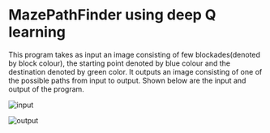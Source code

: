 # MazePathFinder using deep Q learning
This program takes as input an image consisting of few blockades(denoted by block colour), the starting point denoted by blue colour and the destination denoted by green color. It outputs an image consisting of one of the possible paths from input to output. 
Shown below are the input and output of the program.

![input](https://cloud.githubusercontent.com/assets/12389081/21818211/f0fa6a30-d78c-11e6-8512-d614d2d27e70.png)

![output](https://cloud.githubusercontent.com/assets/12389081/21818264/1f30ccc8-d78d-11e6-9397-5556d19ede46.png)


